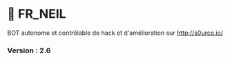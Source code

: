 # 🤖 FR_NEIL
BOT autonome et contrôlable de hack et d'amélioration sur http://s0urce.io/

### Version : 2.6
